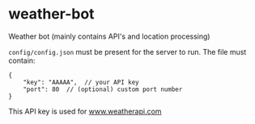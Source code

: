 # weather-bot
Weather bot (mainly contains API's and location processing)

`config/config.json` must be present for the server to run. The file must contain:

```
{
    "key": "AAAAA",  // your API key
    "port": 80  // (optional) custom port number
}
```

This API key is used for www.weatherapi.com

